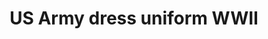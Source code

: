 ---
layout: item
format: "photo"
title: "US Army dress uniform WWII"
contributor: "Heather Akou"
creator: "US Army Quartermaster"
group: artifact
creationdate: "1944 to 1945"
shortdesc: "US Army wool dress uniform with cap and pants worn by a veteran of campaigns in the Pacific (i.e. the Philippines).  Has various insignia and awards (ribbon bars) including the 'ruptured duck' patch (for honorable discharge), divisional, and rank badges.  There are no manufacturing labels on the hat or jacket, indicating that these pieces were made by the US Army Quartermaster."
copyright: "CC BY-NC 4.0"
categories: [ military ]
medium: [ clothing, accessory ]
demographic: [ men ]
time: [ mid-20th ]
tags: [ veteran ]
teammember: Heather Akou
---